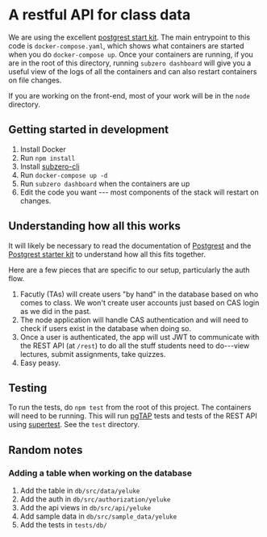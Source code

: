 # A restful API for class data
We are using the excellent [postgrest start kit](https://github.com/subzerocloud/postgrest-starter-kit). The main
entrypoint to this code is `docker-compose.yaml`, which shows what
containers are started when you do `docker-compose up`. Once your
containers are running, if you are in the root of this directory,
running `subzero dashboard` will give you a useful view of the 
logs of all the containers and can also restart containers on file
changes.

If you are working on the front-end, most of your work will be
in the `node` directory.

## Getting started in development

1. Install Docker
2. Run `npm install`
3. Install [subzero-cli](https://github.com/subzerocloud/subzero-cli)
4. Run `docker-compose up -d`
5. Run `subzero dashboard` when the containers are up
6. Edit the code you want --- most components of the stack will restart
   on changes.

## Understanding how all this works

It will likely be necessary to read the documentation of 
[Postgrest](https://postgrest.com/en/v4.3/) and the 
[Postgrest starter kit](https://github.com/subzerocloud/postgrest-starter-kit/wiki)
to understand how all this fits together. 

Here are a few pieces that are specific to our setup, particularly
the auth flow.

1. Facutly (TAs) will create users "by hand" in the database
   based on who comes to class. We won't create user accounts
   just based on CAS login as we did in the past.
1. The node application will handle CAS authentication and will
   need to check if users exist in the database when doing so.
1. Once a user is authenticated, the app will ust JWT to communicate
   with the REST API (at `/rest`) to do all the stuff students need
   to do---view lectures, submit assignments, take quizzes.
1. Easy peasy.

## Testing

To run the tests, do `npm test` from the root of this project.
The containers will need to be running. This will run [pgTAP](http://pgtap.org/)
tests and tests of the REST API using [supertest](https://github.com/visionmedia/supertest). See the `test` directory.


## Random notes

### Adding a table when working on the database

1. Add the table in  `db/src/data/yeluke`
2. Add the auth in `db/src/authorization/yeluke`
3. Add the api views in `db/src/api/yeluke`
4. Add sample data in `db/src/sample_data/yeluke`
5. Add the tests in `tests/db/`